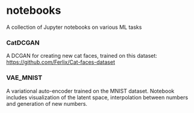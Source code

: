 # notebooks
A collection of Jupyter notebooks on various ML tasks

### CatDCGAN
A DCGAN for creating new cat faces, trained on this dataset: https://github.com/Ferlix/Cat-faces-dataset

### VAE_MNIST
A variational auto-encoder trained on the MNIST dataset. Notebook includes visualization of the latent space, interpolation between numbers and generation of new numbers.
